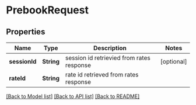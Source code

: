 # PrebookRequest

## Properties
Name | Type | Description | Notes
------------ | ------------- | ------------- | -------------
**sessionId** | **String** | session id retrievied from rates response | [optional] 
**rateId** | **String** | rate id retrieved from rates response | 

[[Back to Model list]](../README.md#models) [[Back to API list]](../README.md#api-endpoints) [[Back to README]](../README.md)


